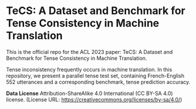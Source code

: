 # TeCS: A Dataset and Benchmark for Tense Consistency in Machine Translation
This is the official repo for the ACL 2023 paper: TeCS: A Dataset and Benchmark for Tense Consistency in Machine Translation.

Tense inconsistency frequently occurs in machine translation. In this repository, we present a parallel tense test set, containing French-English 552 utterances and a corresponding benchmark, tense prediction accuracy. 

**Data License**
Attribution-ShareAlike 4.0 International (CC BY-SA 4.0) license. (License URL: https://creativecommons.org/licenses/by-sa/4.0/)
